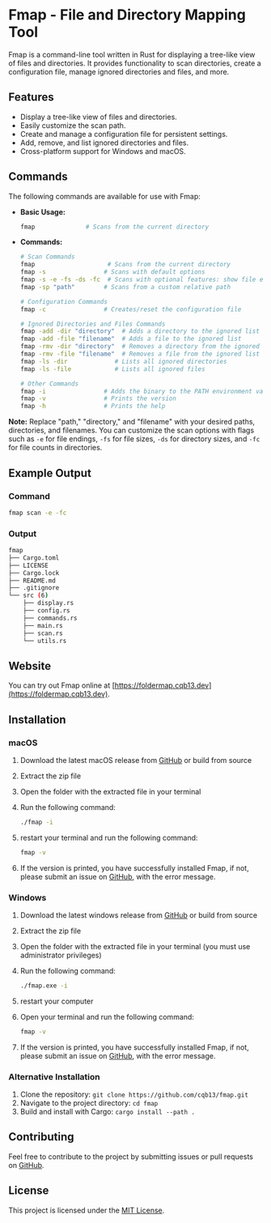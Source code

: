 # Fmap - File and Directory Mapping Tool

Fmap is a command-line tool written in Rust for displaying a tree-like view of files and directories. It provides functionality to scan directories, create a configuration file, manage ignored directories and files, and more.

## Features

- Display a tree-like view of files and directories.
- Easily customize the scan path.
- Create and manage a configuration file for persistent settings.
- Add, remove, and list ignored directories and files.
- Cross-platform support for Windows and macOS.

## Commands

The following commands are available for use with Fmap:

- **Basic Usage:**

  ```bash
  fmap              # Scans from the current directory
  ```

- **Commands:**

  ```bash
  # Scan Commands
  fmap                    # Scans from the current directory
  fmap -s                # Scans with default options
  fmap -s -e -fs -ds -fc  # Scans with optional features: show file endings, file sizes, directory sizes, and file counts in directories
  fmap -sp "path"        # Scans from a custom relative path

  # Configuration Commands
  fmap -c                # Creates/reset the configuration file

  # Ignored Directories and Files Commands
  fmap -add -dir "directory"  # Adds a directory to the ignored list
  fmap -add -file "filename"  # Adds a file to the ignored list
  fmap -rmv -dir "directory"  # Removes a directory from the ignored list
  fmap -rmv -file "filename"  # Removes a file from the ignored list
  fmap -ls -dir             # Lists all ignored directories
  fmap -ls -file            # Lists all ignored files

  # Other Commands
  fmap -i                # Adds the binary to the PATH environment variable
  fmap -v                # Prints the version
  fmap -h                # Prints the help
  ```

**Note:** Replace "path," "directory," and "filename" with your desired paths, directories, and filenames. You can customize the scan options with flags such as `-e` for file endings, `-fs` for file sizes, `-ds` for directory sizes, and `-fc` for file counts in directories.

## Example Output

### Command

```bash
fmap scan -e -fc
```

### Output

```bash
fmap
├── Cargo.toml
├── LICENSE
├── Cargo.lock
├── README.md
├── .gitignore
└── src (6)
    ├── display.rs
    ├── config.rs
    ├── commands.rs
    ├── main.rs
    ├── scan.rs
    └── utils.rs
```

## Website

You can try out Fmap online at [https://foldermap.cqb13.dev](https://foldermap.cqb13.dev).

## Installation

### macOS

1. Download the latest macOS release from [GitHub](https://github.com/cqb13/fmap/releases) or build from source
2. Extract the zip file
3. Open the folder with the extracted file in your terminal
4. Run the following command:

   ```bash
   ./fmap -i
   ```

5. restart your terminal and run the following command:

   ```bash
   fmap -v
   ```

6. If the version is printed, you have successfully installed Fmap, if not, please submit an issue on [GitHub](https://github.com/cqb13/fmap/issues), with the error message.

### Windows

1. Download the latest windows release from [GitHub](https://github.com/cqb13/fmap/releases) or build from source
2. Extract the zip file
3. Open the folder with the extracted file in your terminal (you must use administrator privileges)
4. Run the following command:

   ```bash
   ./fmap.exe -i
   ```

5. restart your computer
6. Open your terminal and run the following command:

   ```bash
   fmap -v
   ```

7. If the version is printed, you have successfully installed Fmap, if not, please submit an issue on [GitHub](https://github.com/cqb13/fmap/issues), with the error message.

### Alternative Installation

1. Clone the repository: `git clone https://github.com/cqb13/fmap.git`
2. Navigate to the project directory: `cd fmap`
3. Build and install with Cargo: `cargo install --path .`

## Contributing

Feel free to contribute to the project by submitting issues or pull requests on [GitHub](https://github.com/cqb13/fmap).

## License

This project is licensed under the [MIT License](LICENSE).
